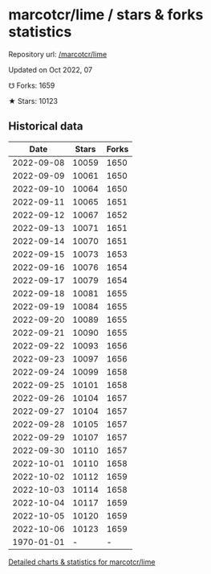 # marcotcr/lime / stars & forks statistics

Repository url: [/marcotcr/lime](https://github.com/marcotcr/lime)

Updated on Oct 2022, 07

☋ Forks: 1659

★ Stars: 10123

## Historical data
| Date | Stars | Forks |
|------|-------|-------|
| 2022-09-08 | 10059 | 1650 | 
| 2022-09-09 | 10061 | 1650 | 
| 2022-09-10 | 10064 | 1650 | 
| 2022-09-11 | 10065 | 1651 | 
| 2022-09-12 | 10067 | 1652 | 
| 2022-09-13 | 10071 | 1651 | 
| 2022-09-14 | 10070 | 1651 | 
| 2022-09-15 | 10073 | 1653 | 
| 2022-09-16 | 10076 | 1654 | 
| 2022-09-17 | 10079 | 1654 | 
| 2022-09-18 | 10081 | 1655 | 
| 2022-09-19 | 10084 | 1655 | 
| 2022-09-20 | 10089 | 1655 | 
| 2022-09-21 | 10090 | 1655 | 
| 2022-09-22 | 10093 | 1656 | 
| 2022-09-23 | 10097 | 1656 | 
| 2022-09-24 | 10099 | 1658 | 
| 2022-09-25 | 10101 | 1658 | 
| 2022-09-26 | 10104 | 1657 | 
| 2022-09-27 | 10104 | 1657 | 
| 2022-09-28 | 10105 | 1657 | 
| 2022-09-29 | 10107 | 1657 | 
| 2022-09-30 | 10110 | 1657 | 
| 2022-10-01 | 10110 | 1658 | 
| 2022-10-02 | 10112 | 1659 | 
| 2022-10-03 | 10114 | 1658 | 
| 2022-10-04 | 10117 | 1659 | 
| 2022-10-05 | 10120 | 1659 | 
| 2022-10-06 | 10123 | 1659 | 
| 1970-01-01 | - | - | 


[Detailed charts & statistics for marcotcr/lime](https://reviewgithub.com/rep/marcotcr/lime)

